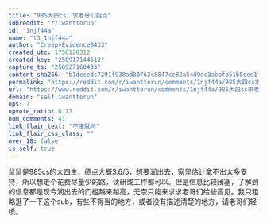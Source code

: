 ```yaml
---
title: "985大四cs，求老哥们指点"
subreddit: "r/iwanttorun"
id: "1njf44a"
name: "t3_1njf44a"
author: "CreepyEvidence8433"
created_utc: 1758120312
created_key: "250917144512"
capture_ts: "250927160433"
content_sha256: "b1decedc7291f938ad80762c8847ce82a54d9ec3abbfb51b5eee1f1852526d3b"
permalink: "https://reddit.com/r/iwanttorun/comments/1njf44a/985大四cs求老哥们指点/"
url: "https://www.reddit.com/r/iwanttorun/comments/1njf44a/985大四cs求老哥们指点/"
domain: "self.iwanttorun"
ups: 7
upvote_ratio: 0.77
num_comments: 41
link_flair_text: "不懂就问"
link_flair_css_class: ""
over_18: false
is_self: true
---
```


鼠鼠是985cs的大四生，绩点大概3.6/5，想要润出去，家里估计拿不出太多支持，所以想走个花费尽量少的路，读研或工作都可以。但是信息比较闭塞，了解到的信息都是现今润出去的门槛越来越高，无奈只能来求求老哥们给些高见。我只粗略逛了一下这个sub，有些不得当的地方，或者没有描述清楚的地方，请老哥们轻喷。
